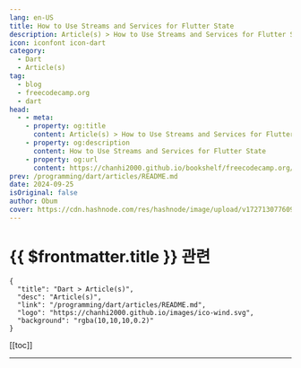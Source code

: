 ```yaml
---
lang: en-US
title: How to Use Streams and Services for Flutter State
description: Article(s) > How to Use Streams and Services for Flutter State
icon: iconfont icon-dart
category: 
  - Dart
  - Article(s)
tag: 
  - blog
  - freecodecamp.org
  - dart
head:
  - - meta:
    - property: og:title
      content: Article(s) > How to Use Streams and Services for Flutter State
    - property: og:description
      content: How to Use Streams and Services for Flutter State
    - property: og:url
      content: https://chanhi2000.github.io/bookshelf/freecodecamp.org/flutter-streams-and-services.html
prev: /programming/dart/articles/README.md
date: 2024-09-25
isOriginal: false
author: Obum
cover: https://cdn.hashnode.com/res/hashnode/image/upload/v1727130776096/a52147fe-e05a-45e7-af73-9f7a9a8510b5.png
---
```


# {{ $frontmatter.title }} 관련

```component VPCard
{
  "title": "Dart > Article(s)",
  "desc": "Article(s)",
  "link": "/programming/dart/articles/README.md",
  "logo": "https://chanhi2000.github.io/images/ico-wind.svg",
  "background": "rgba(10,10,10,0.2)"
}
```

[[toc]]

---

<SiteInfo
  name="How to Use Streams and Services for Flutter State"
  desc="Among the many state management architectures in Flutter, combining Dart streams with singleton classes (services) is an unpopular yet easy architecture. In this article, we’ll explore how to achieve this combination for app-wide state in Flutter. Ta..."
  url="https://freecodecamp.org/news/flutter-streams-and-services/"
  logo="https://cdn.freecodecamp.org/universal/favicons/favicon.ico"
  preview="https://cdn.hashnode.com/res/hashnode/image/upload/v1727130776096/a52147fe-e05a-45e7-af73-9f7a9a8510b5.png"/>

<!-- TODO: 작성 -->

<!--                            
<p>Among the many state management architectures in Flutter, combining Dart streams with singleton classes (services) is an unpopular yet easy architecture.</p>
<p>In this article, we’ll explore how to achieve this combination for app-wide state in Flutter.</p>
<h2 id="heading-table-of-contents">Table of Contents</h2>
<ul>
<li><p><a class="post-section-overview" href="#heading-what-is-app-wide-state-in-flutter">What is App-wide State in Flutter?</a></p>
</li>
<li><p><a class="post-section-overview" href="#heading-what-is-a-stream-in-dart">What is a Stream in Dart?</a></p>
</li>
<li><p><a class="post-section-overview" href="#heading-how-to-create-a-stream-in-dart">How to Create a Stream in Dart</a></p>
</li>
<li><p><a class="post-section-overview" href="#heading-how-to-create-singleton-class-instances-or-services">How to Create Singleton Class Instances (or Services)</a></p>
</li>
<li><p><a class="post-section-overview" href="#heading-how-to-manipulate-state-streams-within-services">How to Manipulate State (streams) Within Services</a></p>
</li>
<li><p><a target="_blank" href="https://untitled+.vscode-resource.vscode-cdn.net/Untitled-1#heading-how-to-manipulate-state-streams-within-services">How to Use Dart Streams in Flutter Widgets</a></p>
</li>
<li><p><a class="post-section-overview" href="#heading-how-to-make-a-service-depend-on-another">How to Make a Service Depend on Another</a></p>
</li>
<li><p><a class="post-section-overview" href="#heading-how-to-improve-streams-with-rxdart-classes-and-extensions">How to Improve Streams with rxdart Classes and Extensions</a></p>
</li>
<li><p><a class="post-section-overview" href="#heading-how-to-update-state-in-applifecycle-callbacks">How to Update State in AppLifecycle Callbacks</a></p>
</li>
<li><p><a target="_blank" href="https://untitled+.vscode-resource.vscode-cdn.net/Untitled-1#heading-how-to-improve-streams-with-rxdart-classes-and-extensions">Flexibi</a><a class="post-section-overview" href="#heading-flexibility-in-state-management">l</a><a target="_blank" href="https://untitled+.vscode-resource.vscode-cdn.net/Untitled-1#heading-how-to-improve-streams-with-rxdart-classes-and-extensions">ity in</a> <a class="post-section-overview" href="#heading-flexibility-in-state-management">State Management</a></p>
</li>
<li><p><a class="post-section-overview" href="#heading-summary">Summary</a></p>
</li>
</ul>
<h2 id="heading-what-is-app-wide-state-in-flutter">What is App-wide State in Flutter?</h2>
<p>App-wide state comprises all variables that are relevant to multiple widgets at the same time. By app-wide state, we don't mean the state that is attached to <code>StatefulWidgets</code>. Those are ephemeral state. Updating them requires local or scoped calls to <a target="_blank" href="https://api.flutter.dev/flutter/widgets/State/setState.html">setState</a>.</p>
<p>In Flutter, app-wide state usually has a separate logical management from UI code. This separated logic is called a state management architecture. We have many state management architectures with which we can engineer app-wide state. Examples include <a target="_blank" href="https://github.com/obumnwabude/write/blob/main/2024/flutter/get-the-link">Provider</a>, <a target="_blank" href="https://github.com/obumnwabude/write/blob/main/2024/flutter/get-the-link">InheritedWidget</a>, <a target="_blank" href="https://github.com/obumnwabude/write/blob/main/2024/flutter/get-the-link">Riverpod</a>, <a target="_blank" href="https://github.com/obumnwabude/write/blob/main/2024/flutter/get-the-link">Bloc</a>, <a target="_blank" href="https://github.com/obumnwabude/write/blob/main/2024/flutter/get-the-link">Redux</a>, <a target="_blank" href="https://github.com/obumnwabude/write/blob/main/2024/flutter/get-the-link">Stacked</a>, and so on. Each of these state management architectures are efficient, good, and opinionated.</p>
<p>While your choice of architecture could vary based on different factors, consider adopting the following architecture in your projects. It involves using Dart streams and services (singleton classes) for keeping track of your app's state.</p>
<h2 id="heading-what-is-a-stream-in-dart">What is a Stream in Dart?</h2>
<p>A <a target="_blank" href="https://dart.dev/libraries/dart-async#stream">stream</a> continuously emits values. You can listen to a stream and constantly get new values when they are emitted. Streams in Dart are the equivalent of <a target="_blank" href="https://rxjs.dev/guide/observable"><code>Observable</code></a> in JavaScript.</p>
<p>In Dart, streams are different from <a target="_blank" href="https://dart.dev/libraries/dart-async#future">futures</a>. The difference is that while a future resolves to one value, a stream will continuously emit various values during its life.</p>
<p>Let's say we have a <code>counter</code> stream that keeps track of some current integer count. This count could be incremented or decremented. To use the values emitted by this <code>counter</code> stream, you listen to the <code>counter</code>. Listening implies calling the <code>.listen</code> method on the stream and handling the emitted value.</p>
<pre class="language-dart" tabindex="0"><code class="language-dart">counter<span class="token punctuation">.</span><span class="token function">listen</span><span class="token punctuation">(</span><span class="token punctuation">(</span>int value<span class="token punctuation">)</span> <span class="token operator">=</span><span class="token operator">&gt;</span> <span class="token function">print</span><span class="token punctuation">(</span><span class="token string-literal"><span class="token string">'Got </span><span class="token interpolation"><span class="token punctuation">$</span><span class="token expression">value</span></span><span class="token string">.'</span></span><span class="token punctuation">)</span><span class="token punctuation">)</span><span class="token punctuation">;</span>
</code></pre>
<h2 id="heading-how-to-create-a-stream-in-dart">How to Create a Stream in Dart</h2>
<p>The <a target="_blank" href="https://dart.dev/libraries/dart-async#stream"><code>Stream</code></a> class comes with multiple factory constructors. They allow you to create various streams for various purposes. They include:</p>
<ul>
<li><p><code>Stream.empty</code></p>
</li>
<li><p><code>Stream.value</code></p>
</li>
<li><p><code>Stream.error</code></p>
</li>
<li><p><code>Stream.fromFuture</code></p>
</li>
<li><p><code>Stream.fromFutures</code></p>
</li>
<li><p><code>Stream.fromIterable</code></p>
</li>
<li><p><code>Stream.multi</code></p>
</li>
<li><p><code>Stream.periodic</code></p>
</li>
<li><p><code>Stream.eventTransformed</code></p>
</li>
</ul>
<p>Each constructor serves a specific purpose as its name suggests.</p>
<p>Another technique of creating a <code>Stream</code> is by obtaining it from a <code>StreamController</code>. You will have to create the <code>StreamController</code> yourself. The advantage of doing this is that the controller allows you to <em>add</em> values to it. When you add values to the controller, they get emitted to listeners of its stream.</p>
<pre class="language-dart" tabindex="0"><code class="language-dart"><span class="token keyword">import</span> <span class="token string-literal"><span class="token string">'dart:async'</span></span><span class="token punctuation">;</span>

<span class="token keyword">void</span> <span class="token function">main</span><span class="token punctuation">(</span><span class="token punctuation">)</span> <span class="token punctuation">{</span>
  <span class="token keyword">final</span> counterCtrl <span class="token operator">=</span> <span class="token class-name">StreamController</span><span class="token generics"><span class="token punctuation">&lt;</span>int<span class="token punctuation">&gt;</span></span><span class="token punctuation">(</span><span class="token punctuation">)</span><span class="token punctuation">;</span>
  counterCtrl<span class="token punctuation">.</span>stream<span class="token punctuation">.</span><span class="token function">listen</span><span class="token punctuation">(</span>print<span class="token punctuation">)</span><span class="token punctuation">;</span>
  counterCtrl<span class="token punctuation">.</span><span class="token function">add</span><span class="token punctuation">(</span><span class="token number">1</span><span class="token punctuation">)</span><span class="token punctuation">;</span> <span class="token comment">// prints 1</span>
<span class="token punctuation">}</span>
</code></pre>
<p>The problem with the default <code>StreamController</code> from the <code>dart:async</code> library is that it allows only one listener. It is unicast. If you attempt attaching another listener to this stream obtained from <code>StreamController</code>, it will throw a "bad state" error.</p>
<p>This issue is solved by the <code>BehaviorSubject</code> class from the <a target="_blank" href="https://pub.dev/packages/rxdart"><code>rxdart</code></a> package. Technically, <code>BehaviorSubject</code> is a <code>StreamController</code>. The difference is that it has more features like:</p>
<ol>
<li><p>Allows multiple listeners (very important).</p>
</li>
<li><p>Caches the latest emitted value or error.</p>
</li>
<li><p>Emits the latest cached value/error to a new listener once it newly subscribes.</p>
</li>
<li><p>Allows you to synchronously read the current (or last emitted) value from it.</p>
</li>
<li><p>Allows you to add values to it if it doesn't yet have any listener (the default <code>StreamController</code> doesn’t allow this).</p>
</li>
</ol>
<p>The <code>rxdart</code> package extends the capabilities of Dart streams. For example, it provides you with <code>BehaviorSubject</code>. Also, it exposes classes and extensions that allow more stream manipulations. To use the <code>rxdart</code> package, add it to your project's dependencies from pub using the following command:</p>
<pre class="language-bash" tabindex="0"><code class="language-bash">flutter pub <span class="token function">add</span> rxdart
</code></pre>
<p>Then import it in your project's Dart files. From there, you can create <code>BehaviorSubject</code> (more robust <code>StreamController</code>) that can allow multiple listeners while allowing you to control them (adding values to the streams).</p>
<pre class="language-dart" tabindex="0"><code class="language-dart"><span class="token keyword">import</span> <span class="token string-literal"><span class="token string">'package:rxdart/rxdart.dart'</span></span><span class="token punctuation">;</span>

<span class="token keyword">void</span> <span class="token function">main</span><span class="token punctuation">(</span><span class="token punctuation">)</span> <span class="token punctuation">{</span>
  <span class="token comment">// Create a BehaviorSubject.</span>
  <span class="token comment">//</span>
  <span class="token comment">// Asides from creating the BehaviorSubject, we can also  </span>
  <span class="token comment">// immediately add a value to it using Dart's cascade operator.</span>
  <span class="token keyword">final</span> counterBS <span class="token operator">=</span> <span class="token class-name">BehaviorSubject</span><span class="token generics"><span class="token punctuation">&lt;</span>int<span class="token punctuation">&gt;</span></span><span class="token punctuation">(</span><span class="token punctuation">)</span><span class="token punctuation">.</span><span class="token punctuation">.</span><span class="token function">add</span><span class="token punctuation">(</span><span class="token number">0</span><span class="token punctuation">)</span><span class="token punctuation">;</span>

  counterBS<span class="token punctuation">.</span>stream<span class="token punctuation">.</span><span class="token function">listen</span><span class="token punctuation">(</span>print<span class="token punctuation">)</span><span class="token punctuation">;</span> <span class="token comment">// prints 0</span>
  counterBS<span class="token punctuation">.</span>stream<span class="token punctuation">.</span><span class="token function">listen</span><span class="token punctuation">(</span>print<span class="token punctuation">)</span><span class="token punctuation">;</span> <span class="token comment">// prints 0</span>
  counterBS<span class="token punctuation">.</span><span class="token function">add</span><span class="token punctuation">(</span><span class="token number">1</span><span class="token punctuation">)</span><span class="token punctuation">;</span> <span class="token comment">// prints 1 twice</span>
<span class="token punctuation">}</span>
</code></pre>
<p>Now that we can create streams (and listen to them), we need the exact same streams to be available to every part of our Flutter apps.</p>
<p>To ensure that it is the same instance of streams that different parts of our Flutter apps are accessing, we can expose the streams from singleton class instances that we create in the project.</p>
<h2 id="heading-how-to-create-singleton-class-instances-or-services">How to Create Singleton Class Instances (or Services)</h2>
<p>When something is called a singleton, it means only one of it exists. For example, we can say the sun is a singleton star because we have only one sun.</p>
<p>When it comes to programming, we use a singleton when we need the same copy of an object everywhere. Already, the <a target="_blank" href="https://en.m.wikipedia.org/wiki/Static_variable"><code>static</code></a> properties of a class are singletons to every instance of that class. When you declare a field or method as <code>static</code>, you're telling the runtime engine to always reuse the same static item.</p>
<p>This explains why <code>static</code> properties are used as constants. It's another reason why we use them without instantiating an object. Furthermore, in Flutter, we conventionally use static properties as a means to obtain new or existing instances of a class. For example, many Flutter classes (<code>MediaQuery</code>, <code>Navigator</code>, <code>ThemeData</code>, and so on) have a static <code>.of</code> method for obtaining their instances.</p>
<p>In this streams and services architecture, we expose only one instance from a class with the <code>static</code> keyword. At the same time, we hide that class constructor. Hiding the constructor ensures that no other Dart code outside the Dart file can create another instance of the same class. Doing this maintains the instance as a singleton.</p>
<p>Following common conventions, we can call this class a service. Any other Dart file in the project can listen to the exposed stream(s) from the service class and always get updated values emitted to it.</p>
<p>Services here are holders of app-wide state. Each service is a logical container of related features. In any other part of the code, through these services, we can access app-wide state variables (in our case, streams). In a production application, we could have an authentication service, another for notifications, another for files, and so on.</p>
<p>To have an app-wide available service (singleton class) with a stream in it:</p>
<ol>
<li><p>Create a service class.</p>
</li>
<li><p>Create a private constructor (so that no other Dart code outside the class can instantiate it).</p>
</li>
<li><p>Create a static private instance of that very class.</p>
</li>
<li><p>Expose this private instance as the singleton.</p>
</li>
<li><p>Create a private <code>BehaviorSubject</code> in that class.</p>
</li>
<li><p>Expose the <code>BehaviorSubject</code> stream as a public static getter from the class.</p>
</li>
</ol>
<pre class="language-dart" tabindex="0"><code class="language-dart"><span class="token comment">/* In counter_service.dart file */</span>
<span class="token keyword">import</span> <span class="token string-literal"><span class="token string">'package:rxdart/rxdart.dart'</span></span><span class="token punctuation">;</span>

<span class="token comment">// 1. Create a class</span>
<span class="token comment">// </span>
<span class="token comment">// The class name with "Service" appended to it indicates </span>
<span class="token comment">// that it is an app-wide state object.</span>
<span class="token keyword">class</span> <span class="token class-name">CounterService</span> <span class="token punctuation">{</span>
  <span class="token comment">// 2. Create a private constructor.</span>
  <span class="token comment">//</span>
  <span class="token comment">// This "just-underscore" constructor works. If we want, we could  </span>
  <span class="token comment">// still add a name after the underscore. The main thing is that </span>
  <span class="token comment">// underscore makes the constructor to be a private one.</span>
  <span class="token class-name">CounterService</span><span class="token punctuation">.</span><span class="token function">_</span><span class="token punctuation">(</span><span class="token punctuation">)</span><span class="token punctuation">;</span>

  <span class="token comment">// 3. Create a static private instance.</span>
  <span class="token comment">// </span>
  <span class="token comment">// Prefixing underscore (_) to the variable name makes it private.</span>
  <span class="token comment">// By being private, no other Dart code outside this file can directly </span>
  <span class="token comment">// access it.</span>
  <span class="token keyword">static</span> <span class="token keyword">final</span> _instance <span class="token operator">=</span> <span class="token class-name">CounterService</span><span class="token punctuation">.</span><span class="token function">_</span><span class="token punctuation">(</span><span class="token punctuation">)</span><span class="token punctuation">;</span>

  <span class="token comment">// 4. Expose this private instance as the singleton.</span>
  <span class="token keyword">static</span> <span class="token class-name">CounterService</span> <span class="token keyword">get</span> instance <span class="token operator">=</span><span class="token operator">&gt;</span> _instance<span class="token punctuation">;</span>

  <span class="token comment">// 5. Create a private BehaviorSubject.</span>
  <span class="token keyword">final</span> _counterBS <span class="token operator">=</span> <span class="token class-name">BehaviorSubject</span><span class="token generics"><span class="token punctuation">&lt;</span>int<span class="token punctuation">&gt;</span></span><span class="token punctuation">(</span><span class="token punctuation">)</span><span class="token punctuation">.</span><span class="token punctuation">.</span><span class="token function">add</span><span class="token punctuation">(</span><span class="token number">0</span><span class="token punctuation">)</span><span class="token punctuation">;</span>

  <span class="token comment">// 6. Expose the BehaviorSubject's Stream.</span>
  <span class="token class-name">Stream</span><span class="token generics"><span class="token punctuation">&lt;</span>int<span class="token punctuation">&gt;</span></span> <span class="token keyword">get</span> countStream <span class="token operator">=</span><span class="token operator">&gt;</span> _counterBS<span class="token punctuation">.</span>stream<span class="token punctuation">;</span>

  <span class="token comment">// Also, if need be, expose the BehaviorSubject's current as a getter.</span>
  int <span class="token keyword">get</span> currentCount <span class="token operator">=</span><span class="token operator">&gt;</span> _counterBS<span class="token punctuation">.</span>value<span class="token punctuation">;</span>
<span class="token punctuation">}</span>

<span class="token comment">/* In any other Dart file in the project */</span>
<span class="token keyword">import</span> <span class="token string-literal"><span class="token string">'counter_service.dart'</span></span>

<span class="token comment">// Attach a listener to the stream</span>
<span class="token class-name">CounterService</span><span class="token punctuation">.</span>instance<span class="token punctuation">.</span>countStream<span class="token punctuation">.</span><span class="token function">listen</span><span class="token punctuation">(</span><span class="token punctuation">(</span>count<span class="token punctuation">)</span> <span class="token punctuation">{</span>
   <span class="token comment">// Use the count as use wish. Code you write within this </span>
   <span class="token comment">// listener's block will be called whenever count is </span>
   <span class="token comment">// update/re-emitted.</span>

   <span class="token function">print</span><span class="token punctuation">(</span>count<span class="token punctuation">)</span><span class="token punctuation">;</span> <span class="token comment">// prints 0</span>
<span class="token punctuation">}</span><span class="token punctuation">)</span><span class="token punctuation">;</span>

<span class="token comment">// Read the current stream value just once without subscribing</span>
<span class="token function">print</span><span class="token punctuation">(</span><span class="token class-name">CounterService</span><span class="token punctuation">.</span>instance<span class="token punctuation">.</span>currentCount<span class="token punctuation">)</span><span class="token punctuation">;</span> <span class="token comment">// prints 0</span>
</code></pre>
<h2 id="heading-how-to-manipulate-state-streams-within-services">How to Manipulate State (Streams) Within Services</h2>
<p>Most times, each service will have multiple streams. This is as expected, given that, for a given logical state feature, there would be multiple variables affecting it. Therefore, where need be, don't hesitate to declare multiple <code>BehaviorSubject</code> (while exposing their streams) within the same service class.</p>
<p>For each stream, you want to control its data. That's why we are using <code>BehaviorSubject</code>, so that we can add values to it when there is a need to update state.</p>
<p>Different events (whether from the user or your servers) can be the cause of such state updates. You want to trigger state updates (or add values to streams) anytime those events occur.</p>
<p>You could always poll your backend and emit changes to your streams if any event happens. You could also emit values based on changes in other services. In addition, if need be, services should also expose relevant methods that will update their streams. In turn, other parts of the app can call these methods and trigger changes. The obvious advantage is that every listener will respectively get the new stream value emitted to them.</p>
<pre class="language-dart" tabindex="0"><code class="language-dart"><span class="token comment">/* In counter_service.dart file */</span>
<span class="token keyword">import</span> <span class="token string-literal"><span class="token string">'package:rxdart/rxdart.dart'</span></span><span class="token punctuation">;</span>

<span class="token keyword">class</span> <span class="token class-name">CounterService</span> <span class="token punctuation">{</span>
  <span class="token class-name">CounterService</span><span class="token punctuation">.</span><span class="token function">_</span><span class="token punctuation">(</span><span class="token punctuation">)</span><span class="token punctuation">;</span>
  <span class="token keyword">static</span> <span class="token keyword">final</span> _instance <span class="token operator">=</span> <span class="token class-name">CounterService</span><span class="token punctuation">.</span><span class="token function">_</span><span class="token punctuation">(</span><span class="token punctuation">)</span><span class="token punctuation">;</span>
  <span class="token keyword">static</span> <span class="token class-name">CounterService</span> <span class="token keyword">get</span> instance <span class="token operator">=</span><span class="token operator">&gt;</span> _instance<span class="token punctuation">;</span>

  <span class="token keyword">final</span> _counterBS <span class="token operator">=</span> <span class="token class-name">BehaviorSubject</span><span class="token generics"><span class="token punctuation">&lt;</span>int<span class="token punctuation">&gt;</span></span><span class="token punctuation">(</span><span class="token punctuation">)</span><span class="token punctuation">.</span><span class="token punctuation">.</span><span class="token function">add</span><span class="token punctuation">(</span><span class="token number">0</span><span class="token punctuation">)</span><span class="token punctuation">;</span>
  <span class="token class-name">Stream</span><span class="token generics"><span class="token punctuation">&lt;</span>int<span class="token punctuation">&gt;</span></span> <span class="token keyword">get</span> countStream <span class="token operator">=</span><span class="token operator">&gt;</span> _counterBS<span class="token punctuation">.</span>stream<span class="token punctuation">;</span>
  int <span class="token keyword">get</span> currentCount <span class="token operator">=</span><span class="token operator">&gt;</span> _counterBS<span class="token punctuation">.</span>value<span class="token punctuation">;</span>

  <span class="token comment">// Incrementing/Decrementing the counter will trigger state updates.</span>
  <span class="token keyword">void</span> <span class="token function">incrementCount</span><span class="token punctuation">(</span><span class="token punctuation">)</span> <span class="token operator">=</span><span class="token operator">&gt;</span> _counterBS<span class="token punctuation">.</span><span class="token function">add</span><span class="token punctuation">(</span>currentCount <span class="token operator">+</span> <span class="token number">1</span><span class="token punctuation">)</span><span class="token punctuation">;</span>
  <span class="token keyword">void</span> <span class="token function">decrementCount</span><span class="token punctuation">(</span><span class="token punctuation">)</span> <span class="token operator">=</span><span class="token operator">&gt;</span> _counterBS<span class="token punctuation">.</span><span class="token function">add</span><span class="token punctuation">(</span>currentCount <span class="token operator">-</span> <span class="token number">1</span><span class="token punctuation">)</span><span class="token punctuation">;</span>
<span class="token punctuation">}</span>

<span class="token comment">/* In another Dart file in the project */</span>
<span class="token keyword">import</span> <span class="token string-literal"><span class="token string">'counter_service.dart'</span></span>

<span class="token keyword">void</span> <span class="token function">main</span><span class="token punctuation">(</span><span class="token punctuation">)</span> <span class="token punctuation">{</span>
  <span class="token keyword">final</span> service <span class="token operator">=</span> <span class="token class-name">CounterService</span><span class="token punctuation">.</span>instance<span class="token punctuation">;</span>
  service<span class="token punctuation">.</span>countStream<span class="token punctuation">.</span><span class="token function">listen</span><span class="token punctuation">(</span>print<span class="token punctuation">)</span><span class="token punctuation">;</span> <span class="token comment">// prints 0</span>
  service<span class="token punctuation">.</span><span class="token function">incrementCount</span><span class="token punctuation">(</span><span class="token punctuation">)</span><span class="token punctuation">;</span> <span class="token comment">// causes 1 to be printed</span>
  service<span class="token punctuation">.</span><span class="token function">decrementCount</span><span class="token punctuation">(</span><span class="token punctuation">)</span><span class="token punctuation">;</span> <span class="token comment">// causes 0 to be printed</span>
<span class="token punctuation">}</span>
</code></pre>
<p>For a more concrete example, let's say we have an <code>AuthenticationService</code>. It declares some <code>_userBS</code> and exposes a <code>currentUser</code> stream with type <code>Stream&lt;User?&gt;</code>, the user will be valid if authenticated or <code>null</code> if signed out. This auth service will naturally have <code>signIn</code> and <code>signOut</code> which can both add values to <code>_userBS</code>. The sign-up and login screens can each call <code>signIn</code> whereas the “switch account” and “log out” buttons can each call <code>signOut</code>.</p>
<pre class="language-dart" tabindex="0"><code class="language-dart"><span class="token comment">/* In user.dart */</span>
<span class="token comment">// A simple user with only email and username for demo purposes. </span>
<span class="token comment">// Your User model/schema would have more properties.</span>
<span class="token keyword">class</span> <span class="token class-name">User</span> <span class="token punctuation">{</span>
  <span class="token keyword">final</span> <span class="token class-name">String</span> email<span class="token punctuation">;</span>
  <span class="token keyword">final</span> <span class="token class-name">String</span> username<span class="token punctuation">;</span>

  <span class="token keyword">const</span> <span class="token class-name">User</span><span class="token punctuation">(</span><span class="token keyword">this</span><span class="token punctuation">.</span>email<span class="token punctuation">,</span> <span class="token keyword">this</span><span class="token punctuation">.</span>username<span class="token punctuation">)</span><span class="token punctuation">;</span>
<span class="token punctuation">}</span>

<span class="token comment">/* In authentication_service.dart */</span>
<span class="token keyword">import</span> <span class="token string-literal"><span class="token string">'package:rxdart/rxdart.dart'</span></span><span class="token punctuation">;</span>
<span class="token keyword">import</span> <span class="token string-literal"><span class="token string">'user.dart'</span></span><span class="token punctuation">;</span>

<span class="token keyword">class</span> <span class="token class-name">AuthenticationService</span> <span class="token punctuation">{</span>
   <span class="token class-name">AuthenticationService</span><span class="token punctuation">.</span><span class="token function">_</span><span class="token punctuation">(</span><span class="token punctuation">)</span><span class="token punctuation">;</span>
   <span class="token keyword">static</span> <span class="token keyword">final</span> _instance <span class="token operator">=</span> <span class="token class-name">AuthenticationService</span><span class="token punctuation">.</span><span class="token function">_</span><span class="token punctuation">(</span><span class="token punctuation">)</span><span class="token punctuation">;</span>
   <span class="token keyword">static</span> <span class="token class-name">AuthenticationService</span> instance <span class="token operator">=</span><span class="token operator">&gt;</span> _instance<span class="token punctuation">;</span>

   <span class="token comment">// User BehaviorSubject and its stream.</span>
   <span class="token keyword">final</span> _userBS <span class="token operator">=</span> <span class="token class-name">BehaviorSubject</span><span class="token generics"><span class="token punctuation">&lt;</span><span class="token class-name">User</span><span class="token operator">?</span><span class="token punctuation">&gt;</span></span><span class="token punctuation">(</span><span class="token punctuation">)</span><span class="token punctuation">.</span><span class="token punctuation">.</span><span class="token function">add</span><span class="token punctuation">(</span><span class="token keyword">null</span><span class="token punctuation">)</span><span class="token punctuation">;</span>
   <span class="token class-name">Stream</span><span class="token generics"><span class="token punctuation">&lt;</span><span class="token class-name">User</span><span class="token operator">?</span><span class="token punctuation">&gt;</span></span> <span class="token keyword">get</span> currentUser <span class="token operator">=</span><span class="token operator">&gt;</span> _userBS<span class="token punctuation">.</span>stream<span class="token punctuation">;</span>

   <span class="token comment">// signIn adds a new User to the stream.</span>
   <span class="token keyword">void</span> <span class="token function">signIn</span><span class="token punctuation">(</span><span class="token class-name">String</span> email<span class="token punctuation">,</span> <span class="token class-name">String</span> username<span class="token punctuation">}</span><span class="token punctuation">)</span> <span class="token punctuation">{</span>
     _userBS<span class="token punctuation">.</span><span class="token function">add</span><span class="token punctuation">(</span><span class="token class-name">User</span><span class="token punctuation">(</span>email<span class="token punctuation">,</span> username<span class="token punctuation">)</span><span class="token punctuation">)</span><span class="token punctuation">;</span>
   <span class="token punctuation">}</span>

   <span class="token comment">// signOut sets the currentUser as null</span>
   <span class="token keyword">void</span> <span class="token function">signOut</span><span class="token punctuation">(</span><span class="token punctuation">)</span> <span class="token operator">=</span><span class="token operator">&gt;</span> _userBS<span class="token punctuation">.</span><span class="token function">add</span><span class="token punctuation">(</span><span class="token keyword">null</span><span class="token punctuation">)</span><span class="token punctuation">;</span>

   <span class="token comment">// signIn and signOut methods that tamper the state could do other </span>
   <span class="token comment">// actions like recording analytics or carrying out navigation.</span>
   <span class="token comment">// Also, they could do some validation or run some checks before</span>
   <span class="token comment">// emitting values. The idea is that you get comfortable with</span>
   <span class="token comment">// updating the values of BehaviorSubject (hence emitting streams) </span>
   <span class="token comment">// from controlled methods within the service.</span>
<span class="token punctuation">}</span>
</code></pre>
<p>Another state manipulation point is at initializing services. Some streams may warrant an asynchronous initializer before they should be used. You can define <code>init</code> methods in the services, and call the methods before calling <a target="_blank" href="https://api.flutter.dev/flutter/widgets/runApp.html"><code>runApp</code></a> in the topmost main method in Flutter.</p>
<p><code>init</code> methods may be "localStorage"-saved values from previous app runs. They can make API calls, check permissions, or set up <a target="_blank" href="https://api.flutter.dev/flutter/services/EventChannel-class.html">EventChannel</a> listeners. When you call them before <code>runApp</code>, be sure to call <code>ensureInitialized()</code> from <a target="_blank" href="https://api.flutter.dev/flutter/widgets/WidgetsFlutterBinding-class.html"><code>WidgetsFlutterBinding</code></a> before initializing the services. This is especially mandatory if any of the service <code>init</code> code will access a <a target="_blank" href="https://docs.flutter.dev/platform-integration/platform-channels"><code>PlatformChannel</code></a>.</p>
<pre class="language-dart" tabindex="0"><code class="language-dart"><span class="token comment">/* authentication_service.dart */</span>
<span class="token comment">// ... imports</span>
<span class="token keyword">class</span> <span class="token class-name">AuthenticationService</span> <span class="token punctuation">{</span>
  <span class="token comment">// ... other code</span>

  <span class="token comment">// initialize the service and carry-out other setups if need be.</span>
  <span class="token class-name">Future</span><span class="token generics"><span class="token punctuation">&lt;</span><span class="token keyword">void</span><span class="token punctuation">&gt;</span></span> <span class="token function">init</span><span class="token punctuation">(</span><span class="token punctuation">)</span> <span class="token keyword">async</span> <span class="token operator">=</span><span class="token operator">&gt;</span> _userBS<span class="token punctuation">.</span><span class="token function">add</span><span class="token punctuation">(</span><span class="token keyword">await</span> <span class="token function">_fetchSavedUser</span><span class="token punctuation">(</span><span class="token punctuation">)</span><span class="token punctuation">)</span><span class="token punctuation">;</span>
<span class="token punctuation">}</span>

<span class="token comment">/* main.dart */</span>
<span class="token keyword">import</span> <span class="token string-literal"><span class="token string">'package:flutter/material.dart'</span></span><span class="token punctuation">;</span>
<span class="token keyword">import</span> <span class="token string-literal"><span class="token string">'authentication_service.dart'</span></span><span class="token punctuation">;</span>

<span class="token class-name">Future</span><span class="token generics"><span class="token punctuation">&lt;</span><span class="token keyword">void</span><span class="token punctuation">&gt;</span></span> <span class="token function">main</span><span class="token punctuation">(</span><span class="token punctuation">)</span> <span class="token keyword">async</span> <span class="token punctuation">{</span>
  <span class="token class-name">WidgetsFlutterBinding</span><span class="token punctuation">.</span><span class="token function">ensureInitialized</span><span class="token punctuation">(</span><span class="token punctuation">)</span><span class="token punctuation">;</span>

  <span class="token comment">// Initialize the service to be sure it is up and running before</span>
  <span class="token comment">// launching the app. You could also initialize other services here.</span>
  <span class="token comment">// Only do this if they are carrying out asynchronous executions,</span>
  <span class="token comment">// and the results need to be ready before the UI launches.</span>
  <span class="token keyword">await</span> <span class="token class-name">AuthenticationService</span><span class="token punctuation">.</span>instance<span class="token punctuation">.</span><span class="token function">init</span><span class="token punctuation">(</span><span class="token punctuation">)</span><span class="token punctuation">;</span>

  <span class="token function">runApp</span><span class="token punctuation">(</span><span class="token keyword">const</span> <span class="token class-name">MyApp</span><span class="token punctuation">(</span><span class="token punctuation">)</span><span class="token punctuation">)</span><span class="token punctuation">;</span>
<span class="token punctuation">}</span>
</code></pre>
<h2 id="heading-how-to-use-dart-streams-in-flutter-widgets">How to Use Dart Streams in Flutter Widgets</h2>
<p>Flutter comes with a built-in <a target="_blank" href="https://api.flutter.dev/flutter/widgets/StreamBuilder-class.html">StreamBuilder</a> widget. It takes a stream and a builder function. This builder function will get a <code>BuildContext</code> and snapshot data about the stream. The function should always return a widget.</p>
<p>When building UIs, you can wrap UI parts that depend on or display values emitted from app-wide streams in <code>StreamBuilders</code>. That way, once the stream emits a value, Flutter auto-rebuilds the children widget of the <code>StreamBuilders</code> with the latest values.</p>
<pre class="language-dart" tabindex="0"><code class="language-dart"><span class="token keyword">import</span> <span class="token string-literal"><span class="token string">'package:flutter/material.dart'</span></span><span class="token punctuation">;</span>
<span class="token keyword">import</span> <span class="token string-literal"><span class="token string">'counter_service.dart'</span></span><span class="token punctuation">;</span>

<span class="token keyword">class</span> <span class="token class-name">CounterWidget</span> <span class="token keyword">extends</span> <span class="token class-name">StatelessWidget</span> <span class="token punctuation">{</span>
  <span class="token metadata function">@override</span>
  <span class="token class-name">Widget</span> <span class="token function">build</span><span class="token punctuation">(</span><span class="token class-name">BuildContext</span> context<span class="token punctuation">)</span> <span class="token punctuation">{</span>
    <span class="token keyword">return</span> <span class="token class-name">StreamBuilder</span><span class="token generics"><span class="token punctuation">&lt;</span>int<span class="token punctuation">&gt;</span></span><span class="token punctuation">(</span>
      stream<span class="token punctuation">:</span> <span class="token class-name">CounterService</span><span class="token punctuation">.</span>instance<span class="token punctuation">.</span>countStream<span class="token punctuation">,</span> <span class="token comment">// The stream to listen to</span>
      initialData<span class="token punctuation">:</span> <span class="token class-name">CounterService</span><span class="token punctuation">.</span>instance<span class="token punctuation">.</span>currentCount<span class="token punctuation">,</span> <span class="token comment">// Initial value</span>
      builder<span class="token punctuation">:</span> <span class="token punctuation">(</span>context<span class="token punctuation">,</span> snapshot<span class="token punctuation">)</span> <span class="token punctuation">{</span>
        <span class="token comment">// Check if the snapshot has data</span>
        <span class="token keyword">if</span> <span class="token punctuation">(</span>snapshot<span class="token punctuation">.</span>hasData<span class="token punctuation">)</span> <span class="token punctuation">{</span>
          <span class="token keyword">return</span> <span class="token class-name">Text</span><span class="token punctuation">(</span><span class="token string-literal"><span class="token string">'Counter: </span><span class="token interpolation"><span class="token punctuation">${</span><span class="token expression">snapshot<span class="token punctuation">.</span>data</span><span class="token punctuation">}</span></span><span class="token string">'</span></span><span class="token punctuation">,</span> style<span class="token punctuation">:</span> <span class="token class-name">TextStyle</span><span class="token punctuation">(</span>fontSize<span class="token punctuation">:</span> <span class="token number">24</span><span class="token punctuation">)</span><span class="token punctuation">)</span><span class="token punctuation">;</span>
        <span class="token punctuation">}</span> <span class="token keyword">else</span> <span class="token punctuation">{</span>
          <span class="token comment">// Handle any error or empty state</span>
          <span class="token keyword">return</span> <span class="token class-name">Text</span><span class="token punctuation">(</span><span class="token string-literal"><span class="token string">'Loading...'</span></span><span class="token punctuation">,</span> style<span class="token punctuation">:</span> <span class="token class-name">TextStyle</span><span class="token punctuation">(</span>fontSize<span class="token punctuation">:</span> <span class="token number">24</span><span class="token punctuation">)</span><span class="token punctuation">)</span><span class="token punctuation">;</span>
        <span class="token punctuation">}</span>
      <span class="token punctuation">}</span><span class="token punctuation">,</span>
    <span class="token punctuation">)</span><span class="token punctuation">;</span>
  <span class="token punctuation">}</span>
<span class="token punctuation">}</span>
</code></pre>
<p><code>StreamBuilders</code> are great tools. However, there are times when it is not suitable to use them. For example:</p>
<ul>
<li><p>When a given UI screen depends on multiple streams that are exposed by the same or different services.</p>
</li>
<li><p>When you want to do some computation on the stream values before rendering them in the UI.</p>
</li>
</ul>
<p>In those cases, we need to listen to the streams separately in <code>initState</code>, set values through <code>setState</code> calls (to update the UI), and dispose of the <code>StreamSubscriptions</code> in the StatefulWidget's <code>dispose</code> method.</p>
<p>Listening to the streams separately allows us to perform any customizations or to merge data when the streams emit values. In addition, we make our UI code easier to read given that we’ve taken out logic-related code from the build method. However, we should do this only when necessary: <code>StreamBuilders</code> will, most of the time, be sufficient.</p>
<pre class="language-dart" tabindex="0"><code class="language-dart"><span class="token keyword">import</span> <span class="token string-literal"><span class="token string">'dart:async'</span></span><span class="token punctuation">;</span>

<span class="token keyword">import</span> <span class="token string-literal"><span class="token string">'package:flutter/material.dart'</span></span><span class="token punctuation">;</span>
<span class="token keyword">import</span> <span class="token string-literal"><span class="token string">'counter_service.dart'</span></span><span class="token punctuation">;</span>

<span class="token keyword">class</span> <span class="token class-name">CounterStatefulWidget</span> <span class="token keyword">extends</span> <span class="token class-name">StatefulWidget</span> <span class="token punctuation">{</span>
  <span class="token keyword">const</span> <span class="token class-name">CounterStatefulWidget</span><span class="token punctuation">(</span><span class="token punctuation">{</span><span class="token keyword">super</span><span class="token punctuation">.</span>key<span class="token punctuation">}</span><span class="token punctuation">)</span><span class="token punctuation">;</span>

  <span class="token metadata function">@override</span>
  _CounterStatefulWidgetState <span class="token function">createState</span><span class="token punctuation">(</span><span class="token punctuation">)</span> <span class="token operator">=</span><span class="token operator">&gt;</span> <span class="token function">_CounterStatefulWidgetState</span><span class="token punctuation">(</span><span class="token punctuation">)</span><span class="token punctuation">;</span>
<span class="token punctuation">}</span>

<span class="token keyword">class</span> _CounterStatefulWidgetState <span class="token keyword">extends</span> <span class="token class-name">State</span><span class="token generics"><span class="token punctuation">&lt;</span><span class="token class-name">CounterStatefulWidget</span><span class="token punctuation">&gt;</span></span> <span class="token punctuation">{</span>
  late <span class="token class-name">StreamSubscription</span><span class="token generics"><span class="token punctuation">&lt;</span>int<span class="token punctuation">&gt;</span></span> counterSub<span class="token punctuation">;</span>
  int count <span class="token operator">=</span> <span class="token class-name">CounterService</span><span class="token punctuation">.</span>instance<span class="token punctuation">.</span>currentCount<span class="token punctuation">;</span>

  <span class="token metadata function">@override</span>
  <span class="token keyword">void</span> <span class="token function">initState</span><span class="token punctuation">(</span><span class="token punctuation">)</span> <span class="token punctuation">{</span>
    <span class="token keyword">super</span><span class="token punctuation">.</span><span class="token function">initState</span><span class="token punctuation">(</span><span class="token punctuation">)</span><span class="token punctuation">;</span>

    <span class="token comment">// Initialize the stream subscription</span>
    counterSub <span class="token operator">=</span> <span class="token class-name">CounterService</span><span class="token punctuation">.</span>instance<span class="token punctuation">.</span>countStream<span class="token punctuation">.</span><span class="token function">listen</span><span class="token punctuation">(</span><span class="token punctuation">(</span>count<span class="token punctuation">)</span> <span class="token punctuation">{</span>
      <span class="token comment">// Update state on new stream value</span>
      <span class="token function">setState</span><span class="token punctuation">(</span><span class="token punctuation">(</span><span class="token punctuation">)</span> <span class="token operator">=</span><span class="token operator">&gt;</span> <span class="token keyword">this</span><span class="token punctuation">.</span>count <span class="token operator">=</span> count<span class="token punctuation">)</span><span class="token punctuation">;</span>
    <span class="token punctuation">}</span><span class="token punctuation">)</span><span class="token punctuation">;</span>
  <span class="token punctuation">}</span>

  <span class="token metadata function">@override</span>
  <span class="token keyword">void</span> <span class="token function">dispose</span><span class="token punctuation">(</span><span class="token punctuation">)</span> <span class="token punctuation">{</span>
    <span class="token comment">// Dispose of the stream subscription to avoid memory leaks</span>
    counterSub<span class="token punctuation">.</span><span class="token function">cancel</span><span class="token punctuation">(</span><span class="token punctuation">)</span><span class="token punctuation">;</span>
    <span class="token keyword">super</span><span class="token punctuation">.</span><span class="token function">dispose</span><span class="token punctuation">(</span><span class="token punctuation">)</span><span class="token punctuation">;</span>
  <span class="token punctuation">}</span>

  <span class="token metadata function">@override</span>
  <span class="token class-name">Widget</span> <span class="token function">build</span><span class="token punctuation">(</span><span class="token class-name">BuildContext</span> context<span class="token punctuation">)</span> <span class="token punctuation">{</span>
    <span class="token keyword">return</span> <span class="token class-name">Text</span><span class="token punctuation">(</span><span class="token string-literal"><span class="token string">'Counter: </span><span class="token interpolation"><span class="token punctuation">$</span><span class="token expression">count</span></span><span class="token string">'</span></span><span class="token punctuation">,</span> style<span class="token punctuation">:</span> <span class="token class-name">TextStyle</span><span class="token punctuation">(</span>fontSize<span class="token punctuation">:</span> <span class="token number">24</span><span class="token punctuation">)</span><span class="token punctuation">)</span><span class="token punctuation">;</span>
  <span class="token punctuation">}</span>
<span class="token punctuation">}</span>
</code></pre>
<p>The example above demonstrates listening and disposing from outside the build method. The example is not a good use case of when you should do that.</p>
<h2 id="heading-how-to-make-a-service-depend-on-another">How to Make a Service Depend on Another</h2>
<p>In complex applications, it's common to have services that depend on each other. The dependent service can listen to streams and call methods of the independent service. Also, the dependent service can import and reference the independent service just as we’ve been doing in UI code above.</p>
<p>For instance, if we are building an e-commerce app, a <code>CartService</code> may depend on an <code>AuthenticationService</code> to fetch carts and orders for the signed-in user. If the user signs out, some <code>currentUser</code> stream in the <code>AuthenticationService</code> will emit <code>null</code>. In turn, the listening <code>CartService</code> will update the cart. When next a new user signs in, it will fetch the new cart.</p>
<pre class="language-dart" tabindex="0"><code class="language-dart"><span class="token keyword">import</span> <span class="token string-literal"><span class="token string">'package:rxdart/rxdart.dart'</span></span><span class="token punctuation">;</span>
<span class="token keyword">import</span> <span class="token string-literal"><span class="token string">'authentication_service.dart'</span></span><span class="token punctuation">;</span>

<span class="token comment">// Item model representing a cart item.</span>
<span class="token keyword">class</span> <span class="token class-name">CartItem</span> <span class="token punctuation">{</span>
  <span class="token keyword">final</span> <span class="token class-name">String</span> name<span class="token punctuation">;</span>
  <span class="token keyword">final</span> int quantity<span class="token punctuation">;</span>

  <span class="token keyword">const</span> <span class="token class-name">CartItem</span><span class="token punctuation">(</span><span class="token keyword">this</span><span class="token punctuation">.</span>name<span class="token punctuation">,</span> <span class="token keyword">this</span><span class="token punctuation">.</span>quantity<span class="token punctuation">)</span><span class="token punctuation">;</span>
<span class="token punctuation">}</span>

<span class="token comment">// CartService to manage the user's shopping cart.</span>
<span class="token keyword">class</span> <span class="token class-name">CartService</span> <span class="token punctuation">{</span>
  <span class="token comment">// ...</span>

  <span class="token comment">// Dependency on AuthenticationService.</span>
  <span class="token keyword">final</span> _auth <span class="token operator">=</span> <span class="token class-name">AuthenticationService</span><span class="token punctuation">.</span>instance<span class="token punctuation">;</span>

  <span class="token keyword">final</span> _cartItemsBS <span class="token operator">=</span> <span class="token class-name">BehaviorSubject</span><span class="token generics"><span class="token punctuation">&lt;</span><span class="token class-name">List</span><span class="token punctuation">&lt;</span><span class="token class-name">CartItem</span><span class="token punctuation">&gt;</span><span class="token punctuation">&gt;</span></span><span class="token punctuation">(</span><span class="token punctuation">)</span><span class="token punctuation">;</span>
  <span class="token class-name">Stream</span><span class="token generics"><span class="token punctuation">&lt;</span><span class="token class-name">List</span><span class="token punctuation">&lt;</span><span class="token class-name">CartItem</span><span class="token punctuation">&gt;</span><span class="token punctuation">&gt;</span></span> <span class="token keyword">get</span> cartStream <span class="token operator">=</span><span class="token operator">&gt;</span> _cartItemsBS<span class="token punctuation">.</span>stream<span class="token punctuation">;</span>

  <span class="token class-name">CartService</span><span class="token punctuation">(</span><span class="token punctuation">)</span> <span class="token punctuation">{</span>
    <span class="token comment">// Listen to the currentUser stream in AuthenticationService.</span>
    _auth<span class="token punctuation">.</span>currentUserStream<span class="token punctuation">.</span><span class="token function">listen</span><span class="token punctuation">(</span><span class="token punctuation">(</span>user<span class="token punctuation">)</span> <span class="token punctuation">{</span>
      <span class="token keyword">if</span> <span class="token punctuation">(</span>user <span class="token operator">==</span> <span class="token keyword">null</span><span class="token punctuation">)</span> <span class="token punctuation">{</span>
        <span class="token comment">// User signed out, clear the cart.</span>
        <span class="token function">_clearCart</span><span class="token punctuation">(</span><span class="token punctuation">)</span><span class="token punctuation">;</span>
      <span class="token punctuation">}</span> <span class="token keyword">else</span> <span class="token punctuation">{</span>
        <span class="token comment">// User signed in, fetch their cart.</span>
        <span class="token function">_fetchCartForUser</span><span class="token punctuation">(</span>user<span class="token punctuation">.</span>email<span class="token punctuation">)</span><span class="token punctuation">;</span>
      <span class="token punctuation">}</span>
    <span class="token punctuation">}</span><span class="token punctuation">)</span><span class="token punctuation">;</span>
  <span class="token punctuation">}</span>

  <span class="token comment">// Method to clear the cart (called on sign-out).</span>
  <span class="token keyword">void</span> <span class="token function">_clearCart</span><span class="token punctuation">(</span><span class="token punctuation">)</span> <span class="token punctuation">{</span>
    _cartItemsBS<span class="token punctuation">.</span><span class="token function">add</span><span class="token punctuation">(</span><span class="token punctuation">[</span><span class="token punctuation">]</span><span class="token punctuation">)</span><span class="token punctuation">;</span>  <span class="token comment">// Emit an empty list to clear the cart.</span>
  <span class="token punctuation">}</span>

  <span class="token comment">// Method to fetch the cart for a signed-in user (simulated).</span>
  <span class="token class-name">Future</span><span class="token generics"><span class="token punctuation">&lt;</span><span class="token keyword">void</span><span class="token punctuation">&gt;</span></span> <span class="token function">_fetchCartForUser</span><span class="token punctuation">(</span><span class="token class-name">String</span> email<span class="token punctuation">)</span> <span class="token keyword">async</span> <span class="token punctuation">{</span>
    <span class="token comment">// ...</span>
  <span class="token punctuation">}</span>
<span class="token punctuation">}</span>
</code></pre>
<p>Watch out for <a target="_blank" href="https://en.wikipedia.org/wiki/Circular_dependency">circular dependency</a> problems when your services depend on each other. Circular dependency occurs when two services inter-depend on themselves. This scenario is usually inevitable as business logic grows.</p>
<p>When faced with it, lift the state they want to co-share to a different service and import this new service into the others. Another solution is to use Dart’s <code>late</code> keywords when importing the interdependent services. You can also find ways to ensure that variable accessing is within functions and not at some top-level declaration.</p>
<h2 id="heading-how-to-improve-streams-with-rxdart-classes-and-extensions">How to Improve Streams with rxdart Classes and Extensions</h2>
<p>Asides from having service methods that update streams, you can also have new or improved streams based on existing ones, by using <code>rxdart</code> classes and extensions.</p>
<p>An example class is <a target="_blank" href="https://pub.dev/documentation/rxdart/latest/rx/CombineLatestStream-class.html"><code>CombineLatestStream</code></a>. It takes multiple streams and a combiner function to return a new stream that will re-emit the combined latest values of the source streams (depending on the optional combiner).</p>
<pre class="language-dart" tabindex="0"><code class="language-dart"><span class="token keyword">import</span> <span class="token string-literal"><span class="token string">'package:rxdart/rxdart.dart'</span></span><span class="token punctuation">;</span>

<span class="token keyword">class</span> <span class="token class-name">MultipliedCounterService</span> <span class="token punctuation">{</span>
  <span class="token comment">// ... </span>

  <span class="token keyword">final</span> _counterBS <span class="token operator">=</span> <span class="token class-name">BehaviorSubject</span><span class="token generics"><span class="token punctuation">&lt;</span>int<span class="token punctuation">&gt;</span></span><span class="token punctuation">(</span><span class="token punctuation">)</span><span class="token punctuation">.</span><span class="token punctuation">.</span><span class="token function">add</span><span class="token punctuation">(</span><span class="token number">0</span><span class="token punctuation">)</span><span class="token punctuation">;</span>
  <span class="token keyword">final</span> _multiplierBS <span class="token operator">=</span> <span class="token class-name">BehaviorSubject</span><span class="token generics"><span class="token punctuation">&lt;</span>int<span class="token punctuation">&gt;</span></span><span class="token punctuation">(</span><span class="token punctuation">)</span><span class="token punctuation">.</span><span class="token punctuation">.</span><span class="token function">add</span><span class="token punctuation">(</span><span class="token number">2</span><span class="token punctuation">)</span><span class="token punctuation">;</span>

  <span class="token class-name">Stream</span><span class="token generics"><span class="token punctuation">&lt;</span>int<span class="token punctuation">&gt;</span></span> <span class="token keyword">get</span> combinedStream <span class="token operator">=</span><span class="token operator">&gt;</span> <span class="token class-name">CombineLatestStream</span><span class="token punctuation">(</span>
        <span class="token punctuation">[</span>_counterBS<span class="token punctuation">.</span>stream<span class="token punctuation">,</span> _multiplierBS<span class="token punctuation">.</span>stream<span class="token punctuation">]</span><span class="token punctuation">,</span>
        <span class="token punctuation">(</span>values<span class="token punctuation">)</span> <span class="token operator">=</span><span class="token operator">&gt;</span> values<span class="token punctuation">[</span><span class="token number">0</span><span class="token punctuation">]</span> <span class="token operator">*</span> values<span class="token punctuation">[</span><span class="token number">1</span><span class="token punctuation">]</span><span class="token punctuation">,</span>
      <span class="token punctuation">)</span><span class="token punctuation">;</span>

  <span class="token keyword">void</span> <span class="token function">incrementCounter</span><span class="token punctuation">(</span><span class="token punctuation">)</span> <span class="token operator">=</span><span class="token operator">&gt;</span> _counterBS<span class="token punctuation">.</span><span class="token function">add</span><span class="token punctuation">(</span>_counterBS<span class="token punctuation">.</span>value <span class="token operator">+</span> <span class="token number">1</span><span class="token punctuation">)</span><span class="token punctuation">;</span>
  <span class="token keyword">void</span> <span class="token function">changeMultiplier</span><span class="token punctuation">(</span>int mul<span class="token punctuation">)</span> <span class="token operator">=</span><span class="token operator">&gt;</span> _multiplierBS<span class="token punctuation">.</span><span class="token function">add</span><span class="token punctuation">(</span>mul<span class="token punctuation">)</span><span class="token punctuation">;</span>
<span class="token punctuation">}</span>
</code></pre>
<p>Another good stream method is <a target="_blank" href="https://pub.dev/documentation/rxdart/latest/rx/DebounceExtensions/debounceTime.html"><code>debounceTime</code></a>. This is a stream extension that is useful for ignoring frequent emissions and processing the latest value after a delay (like when searching). An emission will only occur after the set duration and when there is no other emission in between that time. It helps avoid excessive API calls by waiting for a period of inactivity before emitting the latest value.</p>
<pre class="language-dart" tabindex="0"><code class="language-dart"><span class="token keyword">import</span> <span class="token string-literal"><span class="token string">'package:rxdart/rxdart.dart'</span></span><span class="token punctuation">;</span>

<span class="token keyword">class</span> <span class="token class-name">SearchService</span> <span class="token punctuation">{</span>
  <span class="token comment">// ... </span>

  <span class="token keyword">final</span> _searchQueryBS <span class="token operator">=</span> <span class="token class-name">BehaviorSubject</span><span class="token generics"><span class="token punctuation">&lt;</span><span class="token class-name">String</span><span class="token punctuation">&gt;</span></span><span class="token punctuation">(</span><span class="token punctuation">)</span><span class="token punctuation">.</span><span class="token punctuation">.</span><span class="token function">add</span><span class="token punctuation">(</span><span class="token string-literal"><span class="token string">''</span></span><span class="token punctuation">)</span><span class="token punctuation">;</span>

  <span class="token comment">// Stream with debouncing to emit values only after a</span>
  <span class="token comment">// 300ms delay. For example: keystrokes will be bundled at once.</span>
  <span class="token class-name">Stream</span><span class="token generics"><span class="token punctuation">&lt;</span><span class="token class-name">String</span><span class="token punctuation">&gt;</span></span> <span class="token keyword">get</span> debouncedSearchQueryStream <span class="token operator">=</span><span class="token operator">&gt;</span>
      _searchQueryBS<span class="token punctuation">.</span>stream<span class="token punctuation">.</span><span class="token function">debounceTime</span><span class="token punctuation">(</span><span class="token class-name">Duration</span><span class="token punctuation">(</span>milliseconds<span class="token punctuation">:</span> <span class="token number">300</span><span class="token punctuation">)</span><span class="token punctuation">)</span><span class="token punctuation">;</span>

  <span class="token keyword">void</span> <span class="token function">updateSearchQuery</span><span class="token punctuation">(</span><span class="token class-name">String</span> query<span class="token punctuation">)</span> <span class="token operator">=</span><span class="token operator">&gt;</span> _searchQueryBS<span class="token punctuation">.</span><span class="token function">add</span><span class="token punctuation">(</span>query<span class="token punctuation">)</span><span class="token punctuation">;</span>
<span class="token punctuation">}</span>
</code></pre>
<p>The <code>rxdart</code> package provides more classes and stream extensions that will be useful to you, even if you don’t use this architecture. Check them out later on.</p>
<h2 id="heading-how-to-update-state-in-applifecycle-callbacks">How to Update State in AppLifecycle Callbacks</h2>
<p>When a user minimizes or leaves your application and comes back, some external things you rely on for data may have changed.</p>
<p>For example, when you prompt a user to grant any permissions, the operating system displays a popup over your application. Programmatically, the displayed popup caused your app to lose focus or go into background mode. When the popup is gone, your app resumes focus and you need to detect whether you got the permissions.</p>
<p>Equally, if you are managing the contents of a specific File Explorer Directory within your application (like converted music, encrypted docs, call logs, and so on), when your app goes in background, there could be changes to that directory from the user, which are worth detecting when the user comes back.</p>
<p>Sometimes, you may want to know when the user comes back to your application for authentication purposes, like terminating a session if they stayed away for too long and they need to re-authenticate. Other times, you may want to refresh app contents, to retain the user, as you can do if building a social media app.</p>
<p>In all these cases, we need a way to programmatically know when our app comes back to the user's focus after the user had left. Luckily, Flutter provides us with <a target="_blank" href="https://api.flutter.dev/flutter/dart-ui/AppLifecycleState.html"><code>AppLifecycleState</code></a> and a way to react to changes to them.</p>
<p>An app’s lifecycle refers to its various states while it is running. In Flutter, <code>AppLifecycleState</code> includes detached, resumed, inactive, hidden, and paused. In the above example cases, anytime the user comes back to the app, the app’s lifecycle state becomes <code>AppLifecycleState.resumed</code>.</p>
<p>We can react to lifecycle changes and call our service methods when a particular state occurs. To listen to lifecycle changes, your service class should add the <code>WidgetsBindingObserver</code> mixin to its declaration. Then you should override <code>didChangeAppLifecycleState</code> with a callback. This callback should handle states it is interested in.</p>
<pre class="language-dart" tabindex="0"><code class="language-dart"><span class="token keyword">import</span> <span class="token string-literal"><span class="token string">'package:flutter/material.dart'</span></span><span class="token punctuation">;</span>

<span class="token keyword">class</span> <span class="token class-name">PermissionService</span> <span class="token keyword">with</span> <span class="token class-name">WidgetsBindingObserver</span> <span class="token punctuation">{</span>
  <span class="token comment">// ...</span>

  <span class="token class-name">Future</span><span class="token generics"><span class="token punctuation">&lt;</span><span class="token keyword">void</span><span class="token punctuation">&gt;</span></span> <span class="token function">checkPermissions</span><span class="token punctuation">(</span><span class="token punctuation">)</span> <span class="token keyword">async</span> <span class="token punctuation">{</span>
    <span class="token comment">// ... </span>
  <span class="token punctuation">}</span>

  <span class="token metadata function">@override</span>
  <span class="token class-name">Future</span><span class="token generics"><span class="token punctuation">&lt;</span><span class="token keyword">void</span><span class="token punctuation">&gt;</span></span> <span class="token function">didChangeAppLifecycleState</span><span class="token punctuation">(</span><span class="token class-name">AppLifecycleState</span> state<span class="token punctuation">)</span> <span class="token keyword">async</span> <span class="token punctuation">{</span>
    <span class="token keyword">if</span> <span class="token punctuation">(</span>state <span class="token operator">==</span> <span class="token class-name">AppLifecycleState</span><span class="token punctuation">.</span>resumed<span class="token punctuation">)</span> <span class="token punctuation">{</span>
      <span class="token keyword">await</span> <span class="token function">checkPermissions</span><span class="token punctuation">(</span><span class="token punctuation">)</span><span class="token punctuation">;</span>
    <span class="token punctuation">}</span>
    <span class="token comment">// you can check for the other states too and handle as expected.</span>
  <span class="token punctuation">}</span>
<span class="token punctuation">}</span>
</code></pre>
<h2 id="heading-flexibility-in-state-management">Flexibility in State Management</h2>
<p>There are multiple choices and flavors for state management in the Flutter community. Most of the time, the same features can always be built with any state management of choice.</p>
<p>With that in mind, be flexible with state management architectures in Flutter. They are not some hard cast rules. Bend and play around with them to suit your unique app cases as there is no "one size fits all" here.</p>
<p>You can play around with streams and services. You could use <a target="_blank" href="https://pub.dev/packages/get_it">getIt</a> for obtaining singletons. <code>getIt</code> also allows you to obtain scoped singletons, that is, singletons attached to a navigator or a logical part of features (within a search for example).</p>
<p>You can also combine this architecture with others. Like declaring and managing streams as explained here but in providers or cubits. Or bringing in features of other architectures into services you declare as described in this article.</p>
<p>Just be sure you know what you're doing and that you understand how to coordinate the variables representing app state. Preferably, document your choice of architectures in your codebase for future reference.</p>
<h2 id="heading-summary">Summary</h2>
<p>In summary, we have explored an efficient architecture for managing app-wide state in Flutter using Dart streams and singleton services.</p>
<p>We've also seen how to manipulate streams, how to use them in UI code, make services depend on each other, improve streams using <code>rxdart</code>, and handle app lifecycle changes.</p>
<p>Remember that state management in Flutter is flexible, and no one solution fits all. Tailor your choice of state management architecture to fit your specific app needs.</p>
-->

